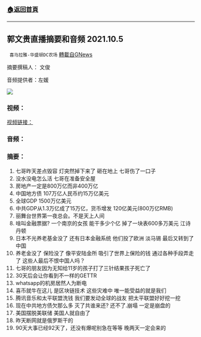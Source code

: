 ###  [:house:返回首頁](https://github.com/ourhimalayas/txt)
---


## 郭文贵直播摘要和音频 2021.10.5
` 喜马拉雅-华盛顿DC农场` [轉載自GNews](https://gnews.org/zh-hans/1577475/)

摘要撰稿人： 文俊

音频提供者：左媛


![](https://assets.gnews.org/wp-content/uploads/2021/10/Screen-Shot-2021-10-06-at-1.41.04-PM.png)


### 视频：

[视频链接：](https://gtv.org/video/id=615c44da304e992109afc719)

### 音频：

### 摘要：

1. 七哥昨天差点毁容 灯突然掉下来了 砸在地上 七哥伤了一口子
2. 没水没电怎么活 七哥在准备安全屋
3. 房地产一定是800万亿而非400万亿
4. 中国地方债 107万亿人民币约15万亿美元
5. 全球GDP 1500万亿美元
6. 中共GDP从1.3万亿成了15万亿，货币增发 120亿美元(800万亿RMB)
7. 丽舞台世界第一夜总会。不是天上人间
8. 啥叫金融票据? 一个南京的女孩 能干多少个亿 掉了一块表600多万美元 江诗丹顿
9. 日本不光养老基金没了 还有日本金融系统 他们投了欧洲 淡马锡 最后又转到了中国
10. 养老金没了 保险没了 像平安陆金所 吸引了世界上保险的钱 通过各种手段弄走了 这些人最后不恨中国人吗？
11. 七哥的朋友因为无知给11岁的孩子打了三针结果孩子死亡了
12. 30天后会让你看到不一样的GETTR
13. whatsapp的机房居然人为断电
14. 喜币就牛在这儿 是区块链技术 这些灾难中 唯一能受益的就是我们
15. 腾讯音乐和太平联盟洗钱 我们要发动全球的战友 把太平联盟好好挖一挖
16. 现在中共地方债欠那么多 灭了共谁来还? 还不了.崩塌 一定是崩盘的
17. 美国摆脱美联储 美国人就自由了
18. 昨天断网就是俄罗斯干的
19. 90天大事已经92天了，还没有爆呢别急在等等 晚两天一定会来的
